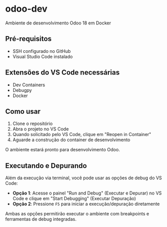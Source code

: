 # odoo-dev

Ambiente de desenvolvimento Odoo 18 em Docker

## Pré-requisitos

- SSH configurado no GitHub
- Visual Studio Code instalado

## Extensões do VS Code necessárias

- Dev Containers
- Debugpy
- Docker

## Como usar

1. Clone o repositório
2. Abra o projeto no VS Code
3. Quando solicitado pelo VS Code, clique em "Reopen in Container"
4. Aguarde a construção do container de desenvolvimento

O ambiente estará pronto para desenvolvimento Odoo.

## Executando e Depurando

Além da execução via terminal, você pode usar as opções de debug do VS Code:

- **Opção 1**: Acesse o painel "Run and Debug" (Executar e Depurar) no VS Code e clique em "Start Debugging" (Executar Depuração)
- **Opção 2**: Pressione `F5` para iniciar a execução/depuração diretamente

Ambas as opções permitirão executar o ambiente com breakpoints e ferramentas de debug integradas.
